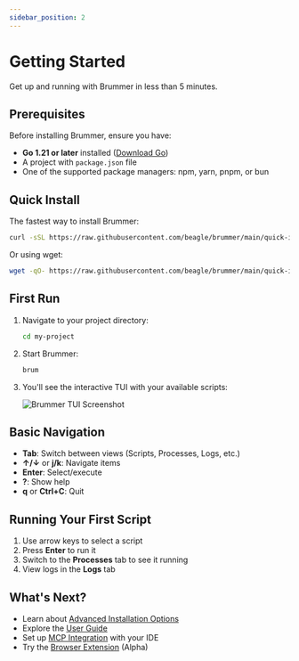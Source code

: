 ```yaml
---
sidebar_position: 2
---
```


# Getting Started

Get up and running with Brummer in less than 5 minutes.

## Prerequisites

Before installing Brummer, ensure you have:

- **Go 1.21 or later** installed ([Download Go](https://golang.org/dl/))
- A project with `package.json` file
- One of the supported package managers: npm, yarn, pnpm, or bun

## Quick Install

The fastest way to install Brummer:

```bash
curl -sSL https://raw.githubusercontent.com/beagle/brummer/main/quick-install.sh | bash
```

Or using wget:

```bash
wget -qO- https://raw.githubusercontent.com/beagle/brummer/main/quick-install.sh | bash
```

## First Run

1. Navigate to your project directory:
   ```bash
   cd my-project
   ```

2. Start Brummer:
   ```bash
   brum
   ```

3. You'll see the interactive TUI with your available scripts:
   
   ![Brummer TUI Screenshot](./img/brummer-tui.png)

## Basic Navigation

- **Tab**: Switch between views (Scripts, Processes, Logs, etc.)
- **↑/↓** or **j/k**: Navigate items
- **Enter**: Select/execute
- **?**: Show help
- **q** or **Ctrl+C**: Quit

## Running Your First Script

1. Use arrow keys to select a script
2. Press **Enter** to run it
3. Switch to the **Processes** tab to see it running
4. View logs in the **Logs** tab

## What's Next?

- Learn about [Advanced Installation Options](./installation)
- Explore the [User Guide](./user-guide/navigation)
- Set up [MCP Integration](./mcp-integration/overview) with your IDE
- Try the [Browser Extension](./browser-extension/overview) (Alpha)